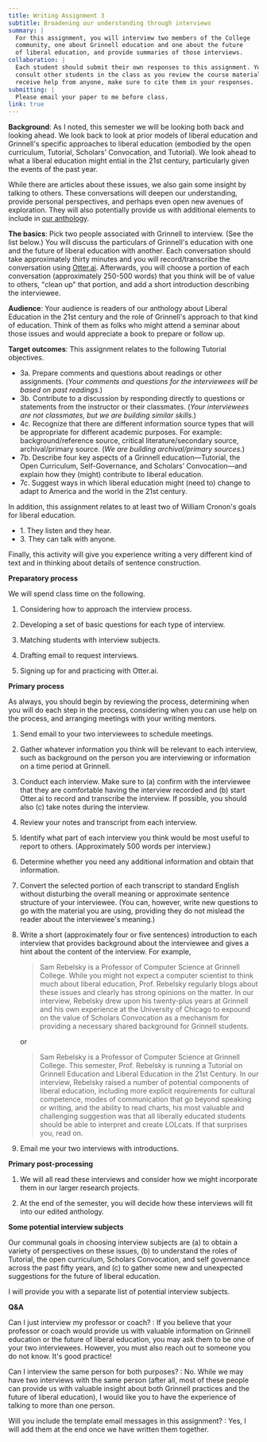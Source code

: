 ```yaml
---
title: Writing Assignment 3
subtitle: Broadening our understanding through interviews
summary: |
  For this assignment, you will interview two members of the College
  community, one about Grinnell education and one about the future
  of liberal education, and provide summaries of those interviews.
collaboration: |
  Each student should submit their own responses to this assignment. You may
  consult other students in the class as you review the course materials. If you
  receive help from anyone, make sure to cite them in your responses. 
submitting: |
  Please email your paper to me before class.
link: true
---
```

**Background**: As I noted, this semester we will be looking both 
back and looking ahead.  We look back to look at prior models
of liberal education and Grinnell's specific approaches to liberal
education (embodied by the open curriculum, Tutorial, Scholars'
Convocation, and Tutorial).  We look ahead to what a liberal education
might ential in the 21st century, particularly given the events of
the past year.

While there are articles about these issues, we also gain some insight 
by talking to others.  These conversations will deepen our understanding,
provide personal perspectives, and perhaps even open new avenues of
exploration.  They will also potentially provide us with additional
elements to include in [our anthology](../handouts/anthology).

**The basics**: Pick two people associated with Grinnell to interview.
(See the list below.)  You will discuss the particulars of Grinnell's
education with one and the future of liberal education with another.
Each conversation should take approximately thirty minutes and you
will record/transcribe the conversation using
[Otter.ai](https://otter.ai/login).  Afterwards, you will choose a
portion of each conversation (approximately 250-500 words) that you
think will be of value to others, "clean up" that portion, and add a
short introduction describing the interviewee.  

**Audience**: Your audience is readers of our anthology about Liberal
Education in the 21st century and the role of Grinnell's approach to
that kind of education.  Think of them as folks who might attend a
seminar about those issues and would appreciate a book to prepare or
follow up.

**Target outcomes**: This assignment relates to the following 
Tutorial objectives.

* 3a\. Prepare comments and questions about readings or other assignments.  (_Your comments and questions for the interviewees will be based on past readings._)
* 3b\. Contribute to a discussion by responding directly to questions or statements from the instructor or their classmates. (_Your interviewees are not classmates, but we are building similar skills_.)
* 4c\. Recognize that there are different information source types that will be appropriate for different academic purposes. For example: background/reference source, critical literature/secondary source, archival/primary source.  (_We are building archival/primary sources._)
* 7b\. Describe four key aspects of a Grinnell education—Tutorial, the Open Curriculum, Self-Governance, and Scholars’ Convocation—and explain how they (might) contribute to liberal education.
* 7c\. Suggest ways in which liberal education might (need to) change to adapt to America and the world in the 21st century.

In addition, this assignment relates to at least two of William Cronon's goals
for liberal education.

* 1\. They listen and they hear.
* 3\. They can talk with anyone.

Finally, this activity will give you experience writing a very different
kind of text and in thinking about details of sentence construction.

**Preparatory process**

We will spend class time on the following.

1. Considering how to approach the interview process.

2. Developing a set of basic questions for each type of interview.

3. Matching students with interview subjects.

4. Drafting email to request interviews.

5. Signing up for and practicing with Otter.ai.

**Primary process**

As always, you should begin by reviewing the process, determining
when you will do each step in the process, considering when you
can use help on the process, and arranging meetings with your 
writing mentors.

1. Send email to your two interviewees to schedule meetings.

2. Gather whatever information you think will be relevant
to each interview, such as background on the person you are interviewing
or information on a time period at Grinnell.

3. Conduct each interview.  Make sure to (a) confirm with the interviewee
that they are comfortable having the interview recorded and (b) start
Otter.ai to record and transcribe the interview.  If possible, you
should also (c) take notes during the interview.

4. Review your notes and transcript from each interview.

5. Identify what part of each interview you think would be most useful
to report to others.  (Approximately 500 words per interview.)

6. Determine whether you need any additional information and obtain
that information.

7. Convert the selected portion of each transcript to standard English
without disturbing the overall meaning or approximate sentence structure
of your interviewee.  (You can, however, write new questions to go with
the material you are using, providing they do not mislead the reader
about the interviewee's meaning.)

8. Write a short (approximately four or five sentences) introduction
to each interview that provides background about the interviewee and
gives a hint about the content of the interview.  For example,

    > Sam Rebelsky is a Professor of Computer Science at Grinnell
    College.  While you might not expect a computer scientist to
    think much about liberal education, Prof. Rebelsky regularly
    blogs about these issues and clearly has strong opinions on the
    matter.  In our interview, Rebelsky drew upon his twenty-plus
    years at Grinnell and his own experience at the University of
    Chicago to expound on the value of Scholars Convocation as a
    mechanism for providing a necessary shared background for
    Grinnell students.

    or

    > Sam Rebelsky is a Professor of Computer Science at Grinnell
    College.  This semester, Prof. Rebelsky is running a Tutorial
    on Grinnell Education and Liberal Education in the 21st 
    Century.  In our interview, Rebelsky raised a number of
    potential components of liberal education, including more
    explicit requirements for cultural competence, modes of
    communication that go beyond speaking or writing, and the ability
    to read charts, his most valuable and challenging suggestion
    was that all liberally educated students should be able to
    interpret and create LOLcats.  If that surprises you, read on.

9. Email me your two interviews with introductions.

**Primary post-processing**

1. We will all read these interviews and consider how we might
incorporate them in our larger research projects.

2. At the end of the semester, you will decide how these interviews
will fit into our edited anthology.

**Some potential interview subjects**

Our communal goals in choosing interview subjects are (a) to obtain
a variety of perspectives on these issues, (b) to understand the
roles of Tutorial, the open curriculum, Scholars Convocation, and
self governance across the past fifty years, and (c) to gather some
new and unexpected suggestions for the future of liberal education.

I will provide you with a separate list of potential interview subjects.

**Q&A**

Can I just interview my professor or coach?
  : If you believe that your professor or coach would provide us with
    valuable information on Grinnell education or the future of
    liberal education, you may ask them to be one of your two
    interviewees.  However, you must also reach out to someone you
    do not know.  It's good practice!

Can I interview the same person for both purposes?
  : No.  While we may have two interviews with the same person (after
    all, most of these people can provide us with valuable insight
    about both Grinnell practices and the future of liberal education),
    I would like you to have the experience of talking to more than
    one person.

Will you include the template email messages in this assignment?
  : Yes, I will add them at the end once we have written them together.

